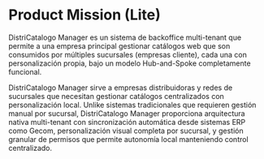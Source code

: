 # Product Mission (Lite)

DistriCatalogo Manager es un sistema de backoffice multi-tenant que permite a una empresa principal gestionar catálogos web que son consumidos por múltiples sucursales (empresas cliente), cada una con personalización propia, bajo un modelo Hub-and-Spoke completamente funcional.

DistriCatalogo Manager sirve a empresas distribuidoras y redes de sucursales que necesitan gestionar catálogos centralizados con personalización local. Unlike sistemas tradicionales que requieren gestión manual por sucursal, DistriCatalogo Manager proporciona arquitectura nativa multi-tenant con sincronización automática desde sistemas ERP como Gecom, personalización visual completa por sucursal, y gestión granular de permisos que permite autonomía local manteniendo control centralizado.
